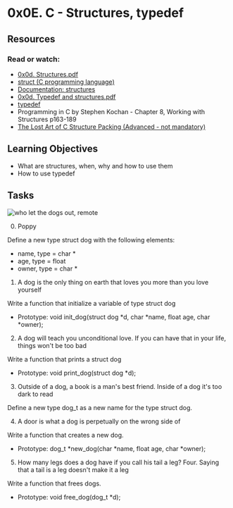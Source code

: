 # 0x0E. C - Structures, typedef

## Resources

### Read or watch:

* [0x0d. Structures.pdf](https://s3.amazonaws.com/alx-intranet.hbtn.io/uploads/misc/2021/1/6eb80c79c99f6125450a0dc11b300d46238d1a5a.pdf?X-Amz-Algorithm=AWS4-HMAC-SHA256&X-Amz-Credential=AKIARDDGGGOUSBVO6H7D%2F20231009%2Fus-east-1%2Fs3%2Faws4_request&X-Amz-Date=20231009T080151Z&X-Amz-Expires=86400&X-Amz-SignedHeaders=host&X-Amz-Signature=baa9a1558d0df13eb1c3e7b7d50ec9d6f2075e55f3ad147ab1191c8f02e158ff)
* [struct (C programming language)](https://www.geeksforgeeks.org/structures-c/#:~:text=The%20structure%20in%20C%20is,of%20any%20valid%20data%20type.)
* [Documentation: structures](https://github.com/alx-tools/Betty/wiki/Documentation:-Data-structures)
* [0x0d. Typedef and structures.pdf](https://s3.amazonaws.com/alx-intranet.hbtn.io/uploads/misc/2021/1/c8ff3e6f7202be7fa489a584e41d005504a07c23.pdf?X-Amz-Algorithm=AWS4-HMAC-SHA256&X-Amz-Credential=AKIARDDGGGOUSBVO6H7D%2F20231009%2Fus-east-1%2Fs3%2Faws4_request&X-Amz-Date=20231009T134759Z&X-Amz-Expires=86400&X-Amz-SignedHeaders=host&X-Amz-Signature=a9b1bd8901b40bc00fd5b751e28c46b0ec19fba56c60cdd4cdd54143859a4e14)
* [typedef]( https://publications.gbdirect.co.uk//c_book/chapter8/typedef.html)
* Programming in C by Stephen Kochan - Chapter 8, Working with Structures p163-189
* [The Lost Art of C Structure Packing (Advanced - not mandatory)](http://www.catb.org/esr/structure-packing/)

## Learning Objectives

* What are structures, when, why and how to use them
* How to use typedef

## Tasks 

![who let the dogs out, remote](https://media.giphy.com/media/10oxaWNVmz4G9q/giphy.gif)

0. Poppy

Define a new type struct dog with the following elements:

* name, type = char *
* age, type = float
* owner, type = char *

1. A dog is the only thing on earth that loves you more than you love yourself

Write a function that initialize a variable of type struct dog

* Prototype: void init_dog(struct dog *d, char *name, float age, char *owner);

2. A dog will teach you unconditional love. If you can have that in your life, things won't be too bad

Write a function that prints a struct dog

* Prototype: void print_dog(struct dog *d);

3. Outside of a dog, a book is a man's best friend. Inside of a dog it's too dark to read

Define a new type dog_t as a new name for the type struct dog.

4. A door is what a dog is perpetually on the wrong side of

Write a function that creates a new dog.

* Prototype: dog_t *new_dog(char *name, float age, char *owner);

5. How many legs does a dog have if you call his tail a leg? Four. Saying that a tail is a leg doesn't make it a leg

Write a function that frees dogs.

* Prototype: void free_dog(dog_t *d);
